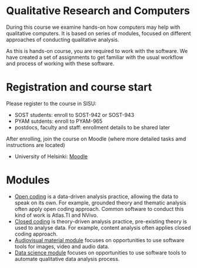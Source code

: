 # Qualitative Research and Computers

During this course we examine hands-on how computers may help with qualitative computers.
It is based on series of modules, focused on different approaches of conducting qualitative analysis.


As this is hands-on course, you are required to work with the software.
We have created a set of assignments to get familiar with the usual workflow and process of working with these software.

# Registration and course start

Please register to the course in SISU:

* SOST students: enroll to SOST-942 or SOST-943
* PYAM sutdents: enroll to PYAM-965
* postdocs, faculty and staff: enrollment details to be shared later

After enrolling, join the course on Moodle (where more detailed tasks amd instructions are located)

* University of Helsinki: [Moodle](https://moodle.helsinki.fi/course/view.php?id=41394)

# Modules

* [Open coding](open-coding/) is a data-driven analysis practice, allowing the data to speak on its own.
For example, grounded theory and thematic analysis often apply open coding approach.
Common software to conduct this kind of work is Atlas.TI and NVivo.
* [Closed coding](closed-coding/) is theory-driven analysis practice, pre-existing theory is used to analyse data.
For example, content analysis often applies closed coding approach.
* [Audiovisual material module](beyond-text/) focuses on opportunities to use software tools for images, video and audio data.
* [Data science module](data-science/) focuses on opportunities to use software tools to automate qualitative data analysis process.
